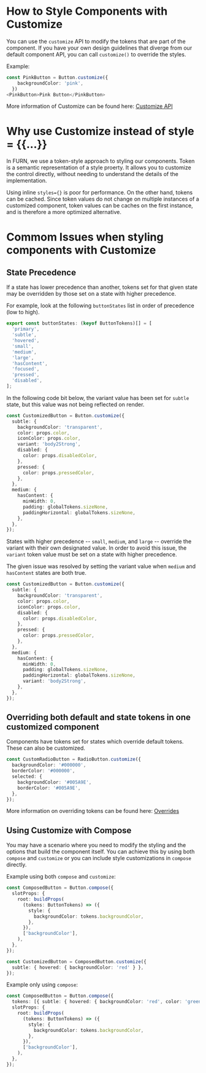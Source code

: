 # How to Style Components with Customize

You can use the `customize` API to modify the tokens that are part of the component. If you have your own design guidelines that diverge from our default component API, you can call `customize()` to override the styles.

Example:

```ts
const PinkButton = Button.customize({
    backgroundColor: 'pink',
  })
<PinkButton>Pink Button</PinkButton>
```

More information of Customize can be found here: [Customize API](../../../packages/framework/composition/README.md#customize)

# Why use Customize instead of style = {{...}}

In FURN, we use a token-style approach to styling our components. Token is a semantic representation of a style proerty. It allows you to customize the control directly, without needing to understand the details of the implementation.

Using inline `styles={}` is poor for performance. On the other hand, tokens can be cached. Since token values do not change on multiple instances of a customized component, token values can be caches on the first instance, and is therefore a more optimized alternative.

# Commom Issues when styling components with Customize

## State Precedence

If a state has lower precedence than another, tokens set for that given state may be overridden by those set on a state with higher precedence.

For example, look at the following `buttonStates` list in order of precedence (low to high).

```ts
export const buttonStates: (keyof ButtonTokens)[] = [
  'primary',
  'subtle',
  'hovered',
  'small',
  'medium',
  'large',
  'hasContent',
  'focused',
  'pressed',
  'disabled',
];
```

In the following code bit below, the variant value has been set for `subtle` state, but this value was not being reflected on render.

```ts
const CustomizedButton = Button.customize({
  subtle: {
    backgroundColor: 'transparent',
    color: props.color,
    iconColor: props.color,
    variant: 'body2Strong',
    disabled: {
      color: props.disabledColor,
    },
    pressed: {
      color: props.pressedColor,
    },
  },
  medium: {
    hasContent: {
      minWidth: 0,
      padding: globalTokens.sizeNone,
      paddingHorizontal: globalTokens.sizeNone,
    },
  },
});
```

States with higher precedence -- `small`, `medium`, and `large` -- override the variant with their own designated value. In order to avoid this issue, the `variant` token value must be set on a state with higher precedence.

The given issue was resolved by setting the variant value when `medium` and `hasContent` states are both true.

```ts
const CustomizedButton = Button.customize({
  subtle: {
    backgroundColor: 'transparent',
    color: props.color,
    iconColor: props.color,
    disabled: {
      color: props.disabledColor,
    },
    pressed: {
      color: props.pressedColor,
    },
  },
  medium: {
    hasContent: {
      minWidth: 0,
      padding: globalTokens.sizeNone,
      paddingHorizontal: globalTokens.sizeNone,
      variant: 'body2Strong',
    },
  },
});
```

## Overriding both default and state tokens in one customized component

Components have tokens set for states which override default tokens. These can also be customized.

```ts
const CustomRadioButton = RadioButton.customize({
  backgroundColor: '#000000',
  borderColor: '#000000',
  selected: {
    backgroundColor: '#005A9E',
    borderColor: '#005A9E',
  },
});
```

More information on overriding tokens can be found here: [Overrides](../../../\docs\pages\Theming\Tokens\Overrides.md)

## Using Customize with Compose

You may have a scenario where you need to modify the styling and the options that build the component itself. You can achieve this by using both `compose` and `customize` or you can include style customizations in `compose` directly.

Example using both `compose` and `customize`:

```ts
const ComposedButton = Button.compose({
  slotProps: {
    root: buildProps(
      (tokens: ButtonTokens) => ({
        style: {
          backgroundColor: tokens.backgroundColor,
        },
      }),
      ['backgroundColor'],
    ),
  },
});

const CustomizedButton = ComposedButton.customize({
  subtle: { hovered: { backgroundColor: 'red' } },
});
```

Example only using `compose`:

```ts
const ComposedButton = Button.compose({
  tokens: [{ subtle: { hovered: { backgroundColor: 'red', color: 'green' } } }],
  slotProps: {
    root: buildProps(
      (tokens: ButtonTokens) => ({
        style: {
          backgroundColor: tokens.backgroundColor,
        },
      }),
      ['backgroundColor'],
    ),
  },
});
```
